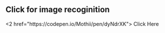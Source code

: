 <h2> Click for image recoginition</h2>
<2 href="https://codepen.io/Mothii/pen/dyNdrXK"> Click Here</2>
